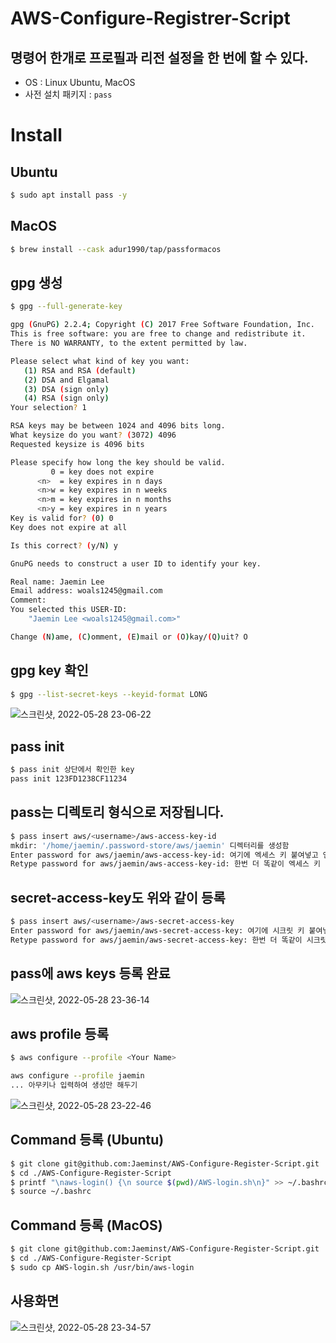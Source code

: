 # AWS-Configure-Registrer-Script

## 명령어 한개로 프로필과 리전 설정을 한 번에 할 수 있다.

- OS : Linux Ubuntu, MacOS
- 사전 설치 패키지 : `pass`

# Install
## Ubuntu
```sh
$ sudo apt install pass -y
```

## MacOS
```sh
$ brew install --cask adur1990/tap/passformacos
```

## gpg 생성
```sh
$ gpg --full-generate-key

gpg (GnuPG) 2.2.4; Copyright (C) 2017 Free Software Foundation, Inc.
This is free software: you are free to change and redistribute it.
There is NO WARRANTY, to the extent permitted by law.

Please select what kind of key you want:
   (1) RSA and RSA (default)
   (2) DSA and Elgamal
   (3) DSA (sign only)
   (4) RSA (sign only)
Your selection? 1

RSA keys may be between 1024 and 4096 bits long.
What keysize do you want? (3072) 4096
Requested keysize is 4096 bits

Please specify how long the key should be valid.
         0 = key does not expire
      <n>  = key expires in n days
      <n>w = key expires in n weeks
      <n>m = key expires in n months
      <n>y = key expires in n years
Key is valid for? (0) 0
Key does not expire at all

Is this correct? (y/N) y

GnuPG needs to construct a user ID to identify your key.

Real name: Jaemin Lee
Email address: woals1245@gmail.com
Comment:
You selected this USER-ID:
    "Jaemin Lee <woals1245@gmail.com>"

Change (N)ame, (C)omment, (E)mail or (O)kay/(Q)uit? O
```

## gpg key 확인

```sh
$ gpg --list-secret-keys --keyid-format LONG
```
![스크린샷, 2022-05-28 23-06-22](https://user-images.githubusercontent.com/99124279/170828912-6104544a-3379-4cdb-86c1-861bff0e13eb.png)

## pass init
```sh
$ pass init 상단에서 확인한 key
pass init 123FD1238CF11234
```

## pass는 디렉토리 형식으로 저장됩니다.
```sh
$ pass insert aws/<username>/aws-access-key-id
mkdir: '/home/jaemin/.password-store/aws/jaemin' 디렉터리를 생성함
Enter password for aws/jaemin/aws-access-key-id: 여기에 엑세스 키 붙여넣고 엔터
Retype password for aws/jaemin/aws-access-key-id: 한번 더 똑같이 엑세스 키 넣고 엔터
```

## secret-access-key도 위와 같이 등록
```sh
$ pass insert aws/<username>/aws-secret-access-key
Enter password for aws/jaemin/aws-secret-access-key: 여기에 시크릿 키 붙여넣고 엔터
Retype password for aws/jaemin/aws-secret-access-key: 한번 더 똑같이 시크릿 키 넣고 엔터
```

## pass에 aws keys 등록 완료
![스크린샷, 2022-05-28 23-36-14](https://user-images.githubusercontent.com/99124279/170830050-521fcf19-1ff2-45eb-b5fb-7b1fec95f71b.png)

## aws profile 등록
```sh
$ aws configure --profile <Your Name>

aws configure --profile jaemin
... 아무키나 입력하여 생성만 해두기
```
![스크린샷, 2022-05-28 23-22-46](https://user-images.githubusercontent.com/99124279/170829518-905ceb03-31d4-4a99-a10e-b0797c6777de.png)

## Command 등록 (Ubuntu)
```sh
$ git clone git@github.com:Jaeminst/AWS-Configure-Register-Script.git
$ cd ./AWS-Configure-Register-Script
$ printf "\naws-login() {\n source $(pwd)/AWS-login.sh\n}" >> ~/.bashrc
$ source ~/.bashrc
```

## Command 등록 (MacOS)
```sh
$ git clone git@github.com:Jaeminst/AWS-Configure-Register-Script.git
$ cd ./AWS-Configure-Register-Script
$ sudo cp AWS-login.sh /usr/bin/aws-login
```

## 사용화면
![스크린샷, 2022-05-28 23-34-57](https://user-images.githubusercontent.com/99124279/170829980-06ff0ac5-de7c-49b2-b29c-10c0ba08f172.png)
